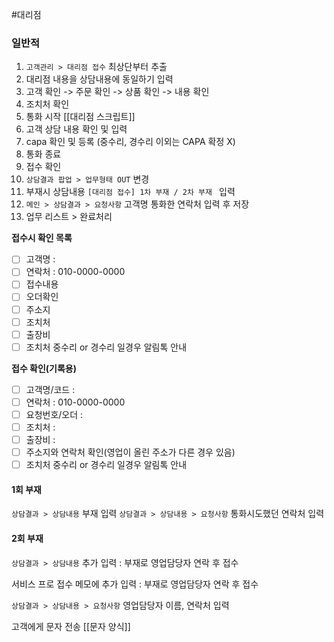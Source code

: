 #대리점
### 일반적
1. `고객관리 > 대리점 접수` 최상단부터 추출
2. 대리점 내용을 상담내용에 동일하기 입력
3. 고객 확인 -> 주문 확인 -> 상품 확인 -> 내용 확인
4. 조치처 확인
5. 통화 시작 [[대리점 스크립트]]
6. 고객 상담 내용 확인 및 입력
7. capa 확인 및 등록 (중수리, 경수리 이외는 CAPA 확정 X)
8. 통화 종료
9. 접수 확인
10. `상담결과 팝업 > 업무형태 OUT` 변경
11. 부재시 상담내용 `[대리점 접수] 1차 부재 / 2차 부재 ` 입력
12. `메인 > 상담결과 > 요청사항` 고객명 통화한 연락처 입력 후 저장
13. 업무 리스트 > 완료처리

**접수시 확인 목록**
- [ ] 고객명 : 
- [ ] 연락처 : 010-0000-0000
- [ ] 접수내용
- [ ] 오더확인
- [ ] 주소지
- [ ] 조치처
- [ ] 출장비
- [ ] 조치처 중수리 or 경수리 일경우 알림톡 안내

**접수 확인(기록용)**
- [ ] 고객명/코드 : 
- [ ] 연락처 : 010-0000-0000
- [ ] 요청번호/오더 : 
- [ ] 조치처 :
- [ ] 출장비 : 
- [ ] 주소지와 연락처 확인(영업이 올린 주소가 다른 경우 있음)
- [ ] 조치처 중수리 or 경수리 일경우 알림톡 안내

#### 1회 부재
`상담결과 > 상담내용`
부재 입력
`상담결과 > 상담내용 > 요청사항`
통화시도했던 연락처 입력
#### 2회 부재
`상담결과 > 상담내용`
추가 입력 : 부재로 영업담당자 연락 후 접수

서비스 프로 접수 메모에
추가 입력 : 부재로 영업담당자 연락 후 접수

`상담결과 > 상담내용 > 요청사항`
영업담당자 이름, 연락처 입력

고객에게 문자 전송
[[문자 양식]]

